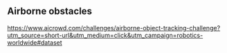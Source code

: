 ## Airborne obstacles
https://www.aicrowd.com/challenges/airborne-object-tracking-challenge?utm_source=short-url&utm_medium=click&utm_campaign=robotics-worldwide#dataset
